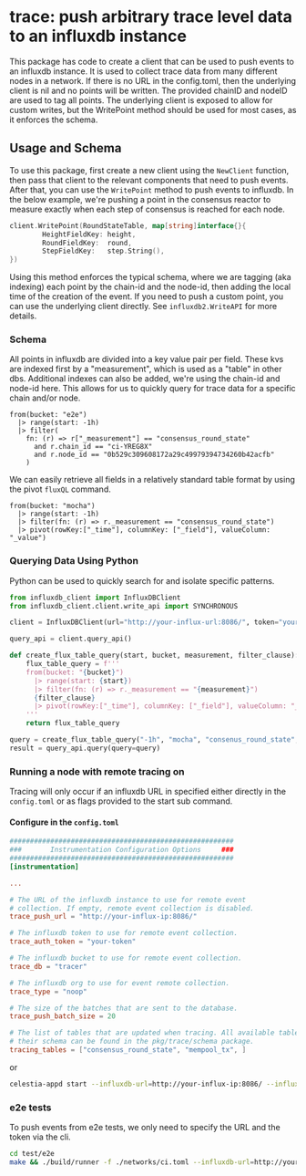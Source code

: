 # trace: push arbitrary trace level data to an influxdb instance

This package has code to create a client that can be used to push events to an
influxdb instance. It is used to collect trace data from many different nodes in
a network. If there is no URL in the config.toml, then the underlying client is
nil and no points will be written. The provided chainID and nodeID are used to
tag all points. The underlying client is exposed to allow for custom writes, but
the WritePoint method should be used for most cases, as it enforces the schema.

## Usage and Schema

To use this package, first create a new client using the `NewClient` function,
then pass that client to the relevant components that need to push events. After
that, you can use the `WritePoint` method to push events to influxdb. In the below
example, we're pushing a point in the consensus reactor to measure exactly when
each step of consensus is reached for each node.

```go
client.WritePoint(RoundStateTable, map[string]interface{}{
		HeightFieldKey: height,
		RoundFieldKey:  round,
		StepFieldKey:   step.String(),
})
```

Using this method enforces the typical schema, where we are tagging (aka
indexing) each point by the chain-id and the node-id, then adding the local time
of the creation of the event. If you need to push a custom point, you can use
the underlying client directly. See `influxdb2.WriteAPI` for more details.

### Schema

All points in influxdb are divided into a key value pair per field. These kvs
are indexed first by a "measurement", which is used as a "table" in other dbs.
Additional indexes can also be added, we're using the chain-id and node-id here.
This allows for us to quickly query for trace data for a specific chain and/or
node.

```flux
from(bucket: "e2e")
  |> range(start: -1h)
  |> filter(
    fn: (r) => r["_measurement"] == "consensus_round_state"
      and r.chain_id == "ci-YREG8X"
      and r.node_id == "0b529c309608172a29c49979394734260b42acfb"
    )
```

We can easily retrieve all fields in a relatively standard table format by using
the pivot `fluxQL` command.

```flux
from(bucket: "mocha")
  |> range(start: -1h)
  |> filter(fn: (r) => r._measurement == "consensus_round_state")
  |> pivot(rowKey:["_time"], columnKey: ["_field"], valueColumn: "_value")
```

### Querying Data Using Python

Python can be used to quickly search for and isolate specific patterns.

```python
from influxdb_client import InfluxDBClient
from influxdb_client.client.write_api import SYNCHRONOUS

client = InfluxDBClient(url="http://your-influx-url:8086/", token="your-influx-token", org="celestia")

query_api = client.query_api()

def create_flux_table_query(start, bucket, measurement, filter_clause):
    flux_table_query = f'''
    from(bucket: "{bucket}")
      |> range(start: {start})
      |> filter(fn: (r) => r._measurement == "{measurement}")
      {filter_clause}
      |> pivot(rowKey:["_time"], columnKey: ["_field"], valueColumn: "_value")
    '''
    return flux_table_query

query = create_flux_table_query("-1h", "mocha", "consenus_round_state", "")
result = query_api.query(query=query)
```

### Running a node with remote tracing on

Tracing will only occur if an influxdb URL in specified either directly in the
`config.toml` or as flags provided to the start sub command.

#### Configure in the `config.toml`

```toml
#######################################################
###       Instrumentation Configuration Options     ###
#######################################################
[instrumentation]

...

# The URL of the influxdb instance to use for remote event
# collection. If empty, remote event collection is disabled.
trace_push_url = "http://your-influx-ip:8086/"

# The influxdb token to use for remote event collection.
trace_auth_token = "your-token"

# The influxdb bucket to use for remote event collection.
trace_db = "tracer"

# The influxdb org to use for event remote collection.
trace_type = "noop"

# The size of the batches that are sent to the database.
trace_push_batch_size = 20

# The list of tables that are updated when tracing. All available tables and
# their schema can be found in the pkg/trace/schema package.
tracing_tables = ["consensus_round_state", "mempool_tx", ]

```

or

```sh
celestia-appd start --influxdb-url=http://your-influx-ip:8086/ --influxdb-token="your-token"
```

### e2e tests

To push events from e2e tests, we only need to specify the URL and the token via
the cli.

```bash
cd test/e2e
make && ./build/runner -f ./networks/ci.toml --influxdb-url=http://your-influx-ip:8086/ --influxdb-token="your-token"
```
